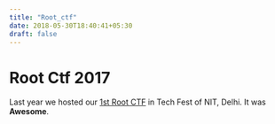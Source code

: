```yaml
---
title: "Root_ctf"
date: 2018-05-30T18:40:41+05:30
draft: false
---
```


# Root Ctf 2017

Last year we hosted our [1st Root CTF](https://github.com/CyberSecNITD/rootctf2017 "CTF 2K17") in Tech Fest of NIT, Delhi.
It was **Awesome**.


